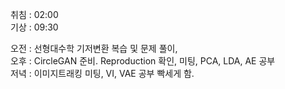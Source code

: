 취침 : 02:00  
기상 : 09:30  
  
오전 : 선형대수학 기저변환 복습 및 문제 풀이,  
오후 :  CircleGAN 준비. Reproduction 확인, 미팅, PCA, LDA, AE 공부  
저녁 : 이미지트래킹 미팅, VI, VAE 공부 빡세게 함.
